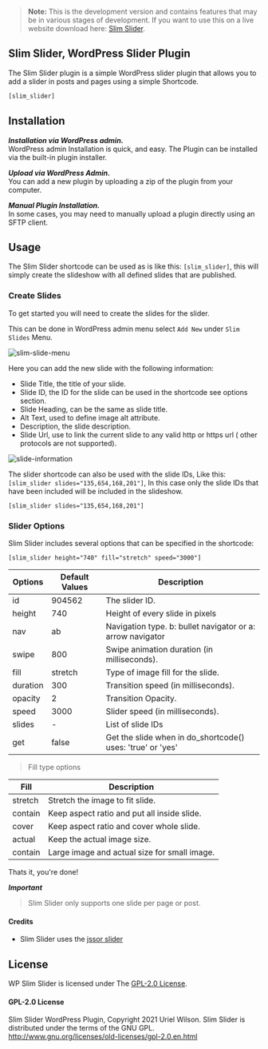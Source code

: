 > **Note:** This is the development version and contains features that may be in various stages of development. If you want to use this on a live website download here: [Slim Slider](https://wordpress.org/plugins/slim-slider/).

## Slim Slider, WordPress Slider Plugin
The Slim Slider plugin is a simple WordPress slider plugin that allows you to add a slider in posts and pages using a simple Shortcode.

```bash
[slim_slider]
```

## Installation

***Installation via  WordPress admin.***  
WordPress admin Installation is quick, and easy.
The Plugin can be installed via the built-in plugin installer.


***Upload via WordPress Admin.***  
You can add a new plugin by uploading a zip of the plugin from your computer.


***Manual Plugin Installation.***  
In some cases, you may need to manually upload a plugin directly using an SFTP client.

## Usage

The Slim Slider shortcode can be used as is like this: `[slim_slider]`, this will simply
create the slideshow with all defined slides that are published.

### Create Slides
To get started you will need to create the slides for the slider.

This can be done in WordPress admin menu select `Add New` under `Slim Slides` Menu.

![slim-slide-menu](https://user-images.githubusercontent.com/4777400/115136071-d9c62980-9fe2-11eb-95a3-c46d1db594ee.png)

Here you can add the new slide with the following information:

* Slide Title, the title of your slide.
* Slide ID, the ID for the slide can be used in the shortcode see options section.
* Slide Heading, can be the same as slide title.
* Alt Text, used to define image alt attribute.
* Description, the slide description.
* Slide Url, use to link the current slide to any valid http or https url ( other protocols are not supported).

![slide-information](https://user-images.githubusercontent.com/4777400/115136375-05e2aa00-9fe5-11eb-8f11-31bec07b6a49.png)


The slider shortcode can also be used with the slide IDs, Like this: `[slim_slider slides="135,654,168,201"]`,
In this case only the slide IDs that have been included will be included in the slideshow.

```shell
[slim_slider slides="135,654,168,201"]
```

### Slider Options

Slim Slider includes several options that can be specified in the shortcode:

```shell
[slim_slider height="740" fill="stretch" speed="3000"]
```
| Options | Default Values | Description             |
| ------  | -----------    | ----------------------- |
id        | 904562         | The slider ID.
height    | 740            | Height of every slide in pixels
nav       | ab             | Navigation type. b: bullet navigator or a: arrow navigator  
swipe     | 800            | Swipe animation duration (in milliseconds).
fill      | stretch        | Type of image fill for the slide.
duration  | 300            | Transition speed (in milliseconds).
opacity   | 2              | Transition Opacity.
speed     | 3000           | Slider speed (in milliseconds).
slides    | -              | List of slide IDs
get       | false          | Get the slide when in do_shortcode() uses: 'true' or 'yes'


> Fill type options

| Fill   |  Description |
| ------ | ------------------------------------------- |
stretch  | Stretch the image to fit slide.             |
contain  | Keep aspect ratio and put all inside slide. |
cover    | Keep aspect ratio and cover whole slide.    |
actual   | Keep the actual image size.                 |
contain  | Large image and actual size for small image.|


Thats it, you're done!

***Important***
> Slim Slider only supports one slide per page or post.


#### Credits
- Slim Slider uses the [jssor slider](https://github.com/jssor/slider/blob/master/js/jssor.slider.min.js)


## License
WP Slim Slider is licensed under The [GPL-2.0 License](https://github.com/devuri/slim-slider/blob/master/LICENSE).
#### GPL-2.0 License
Slim Slider WordPress Plugin, Copyright 2021 Uriel Wilson.
Slim Slider is distributed under the terms of the GNU GPL.
http://www.gnu.org/licenses/old-licenses/gpl-2.0.en.html
